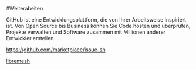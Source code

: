 #Weiterabeiten

GitHub ist eine Entwicklungsplattform, die von Ihrer Arbeitsweise inspiriert ist. Von Open Source bis Business können Sie Code hosten und überprüfen, Projekte verwalten und Software zusammen mit Millionen anderer Entwickler erstellen.

https://github.com/marketplace/issue-sh

[libremesh](https://github.com/libremesh/lime-packages)
